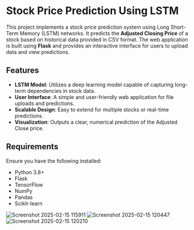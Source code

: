 # Stock Price Prediction Using LSTM

This project implements a stock price prediction system using Long Short-Term Memory (LSTM) networks. It predicts the **Adjusted Closing Price** of a stock based on historical data provided in CSV format. The web application is built using **Flask** and provides an interactive interface for users to upload data and view predictions.

## Features
- **LSTM Model**: Utilizes a deep learning model capable of capturing long-term dependencies in stock data.
- **User Interface**: A simple and user-friendly web application for file uploads and predictions.
- **Scalable Design**: Easy to extend for multiple stocks or real-time predictions.
- **Visualization**: Outputs a clear, numerical prediction of the Adjusted Close price.

## Requirements
Ensure you have the following installed:
- Python 3.8+
- Flask
- TensorFlow
- NumPy
- Pandas
- Scikit-learn


![Screenshot 2025-02-15 115911](https://github.com/user-attachments/assets/7e21896e-3310-4ddb-a2f5-3ad99f76d78e)
![Screenshot 2025-02-15 120447](https://github.com/user-attachments/assets/1855beb5-ac96-45e9-9239-89039b1e0aaa)
![Screenshot 2025-02-15 120210](https://github.com/user-attachments/assets/d334e4e6-293e-41a8-972d-3d96e7dd8de8)


